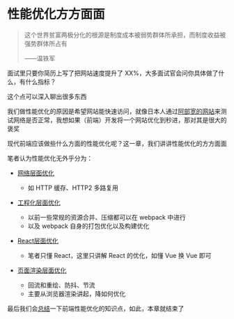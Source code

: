 # 性能优化方方面面

> 这个世界贫富两极分化的根源是制度成本被弱势群体所承担，而制度收益被强势群体所占有
>
> ——温铁军

面试里只要你简历上写了把网站速度提升了 XX%，大多面试官会问你具体做了什么，有什么指标？

这个点可以深入聊出很多东西

我们做性能优化的原因是希望网站能快速访问，就像日本人通过[阿部宽的网站](http://abehiroshi.la.coocan.jp/)来测试网络是否正常，我想如果（前端）开发将一个网站优化到秒进，那对其是很大的褒奖

现代前端应该做些什么方面的性能优化呢？这一章，我们讲讲性能优化的方方面面

笔者认为性能优化无外乎分为：

- [网络层面优化](./网络层面优化)
  - 如 HTTP 缓存、HTTP2 多路复用

- [工程化层面优化](./工程化层面优化)
  - 以前一些常规的资源合并、压缩都可以在 webpack 中进行
  - 以及 webpack 自身的打包优化以及构建优化
- [React层面优化](./React层面优化)
  - 笔者只懂 React，这里只讲解 React 的优化，如懂 Vue 换 Vue 即可
- [页面渲染层面优化](./页面渲染层面优化)
  - 回流和重绘、防抖、节流
  - 主要从浏览器渲染讲起，降如何优化

最后我们会[总结](./性能优化从零到一)一下前端性能优化的知识点，如此，本章就结束了

